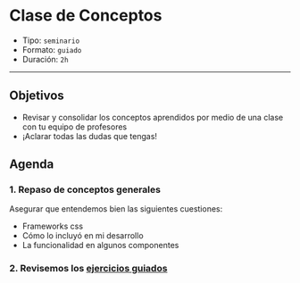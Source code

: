 # Clase de Conceptos

- Tipo: `seminario`
- Formato: `guiado`
- Duración: `2h`

***

## Objetivos

- Revisar y consolidar los conceptos aprendidos por medio de una clase con tu
  equipo de profesores
- ¡Aclarar todas las dudas que tengas!

## Agenda

### 1. Repaso de conceptos generales

Asegurar que entendemos bien las siguientes cuestiones:

- Frameworks css
- Cómo lo incluyó en mi desarrollo
- La funcionalidad en algunos componentes

### 2. Revisemos los [ejercicios guiados](07-guided-exercises)
